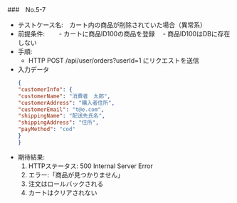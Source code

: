 ###　No.5-7

- テストケース名:　カート内の商品が削除されていた場合（異常系）
- 前提条件:　
　- カートに商品ID100の商品を登録
　- 商品ID100はDBに存在しない
- 手順:
  -  HTTP POST /api/user/orders?userId=1 にリクエストを送信
- 入力データ
    ```json
  {
  "customerInfo": {
    "customerName": "消費者　太郎",
    "customerAddress": "購入者住所",
    "customerEmail": "t@e.com",
    "shippingName": "配送先氏名",
    "shippingAddress": "住所",
    "payMethod": "cod"
  }
    }
    ```
- 期待結果:
   1. HTTPステータス: 500 Internal Server Error
   2. エラー:「商品が見つかりません」
   3. 注文はロールバックされる
   4. カートはクリアされない